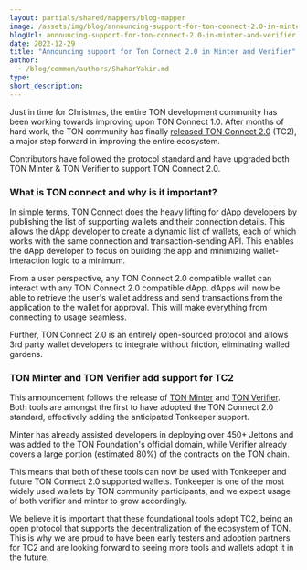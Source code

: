 ```yaml
---
layout: partials/shared/mappers/blog-mapper
image: /assets/img/blog/announcing-support-for-ton-connect-2.0-in-minter-and-verifier/bg.jpeg
blogUrl: announcing-support-for-ton-connect-2.0-in-minter-and-verifier
date: 2022-12-29
title: "Announcing support for Ton Connect 2.0 in Minter and Verifier"
author:
  - /blog/common/authors/ShaharYakir.md
type:
short_description:
---
```


Just in time for Christmas, the entire TON development community has been working towards improving upon TON Connect 1.0. After months of hard work, the TON community has finally [released TON Connect 2.0](https://telegra.ph/TON-Connect-20-12-26) (TC2), a major step forward in improving the entire ecosystem.

Contributors have followed the protocol standard and have upgraded both TON Minter & TON Verifier to support TON Connect 2.0.

### What is TON connect and why is it important? 

In simple terms, TON Connect does the heavy lifting for dApp developers by publishing the list of supporting wallets and their connection details. This allows the dApp developer to create a dynamic list of wallets, each of which works with the same connection and transaction-sending API. This enables the dApp developer to focus on building the app and minimizing wallet-interaction logic to a minimum.

From a user perspective, any TON Connect 2.0 compatible wallet can interact with any TON Connect 2.0 compatible dApp. dApps will now be able to retrieve the user's wallet address and send transactions from the application to the wallet for approval. This will make everything from connecting to usage seamless.

Further, TON Connect 2.0 is an entirely open-sourced protocol and allows 3rd party wallet developers to integrate without friction, eliminating walled gardens.

### TON Minter and TON Verifier add support for TC2

This announcement follows the release of [TON Minter](https://www.orbs.com/Announcing-TON-Minter-by-Orbs/) and [TON Verifier](https://www.orbs.com/Announcing-TON-Verifier-by-Orbs/). Both tools are amongst the first to have adopted the TON Connect 2.0 standard, effectively adding the anticipated Tonkeeper support.

Minter has already assisted developers in deploying over 450+ Jettons and was added to the TON Foundation's official domain, while Verifier already covers a large portion (estimated 80%) of the contracts on the TON chain.

This means that both of these tools can now be used with Tonkeeper and future TON Connect 2.0 supported wallets. Tonkeeper is one of the most widely used wallets by TON community participants, and we expect usage of both verifier and minter to grow accordingly.

We believe it is important that these foundational tools adopt TC2, being an open protocol that supports the decentralization of the ecosystem of TON. This is why we are proud to have been early testers and adoption partners for TC2 and are looking forward to seeing more tools and wallets adopt it in the future.
